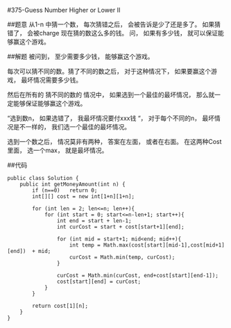 #375-Guess Number Higher or Lower II

##题意
从1-n 中猜一个数， 每次猜错之后， 会被告诉是少了还是多了。 如果猜错了， 会被charge 现在猜的数这么多的钱。 问， 如果有多少钱， 就可以保证能够赢这个游戏。

##解题
被问到， 至少需要多少钱， 能够赢这个游戏。

每次可以猜不同的数。猜了不同的数之后， 对于这种情况下， 如果要赢这个游戏， 最坏情况需要多少钱。 

然后在所有的 猜不同的数的 情况中， 如果选到一个最佳的最坏情况， 那么就一定能够保证能够赢这个游戏。

“选到数n， 如果选错了， 我最坏情况要付xxx钱 “， 对于每个不同的n， 最坏情况是不一样的， 我们选一个最佳的最坏情况。

选到一个数之后， 情况莫非有两种， 答案在左面， 或者在右面。 在这两种Cost里面， 选一个max， 就是最坏情况。 

##代码
```
public class Solution {
    public int getMoneyAmount(int n) {
        if (n==0)   return 0;
        int[][] cost = new int[1+n][1+n];
        
        for (int len = 2; len<=n; len++){
            for (int start = 0; start<=n-len+1; start++){
                int end = start + len-1;
                int curCost = start + cost[start+1][end];
                
                for (int mid = start+1; mid<end; mid++){
                    int temp = Math.max(cost[start][mid-1],cost[mid+1][end])  + mid;
                    curCost = Math.min(temp, curCost);
                }
                
                curCost = Math.min(curCost, end+cost[start][end-1]);
                cost[start][end] = curCost;
            }
        }
        
        return cost[1][n];
    }
}
``` 